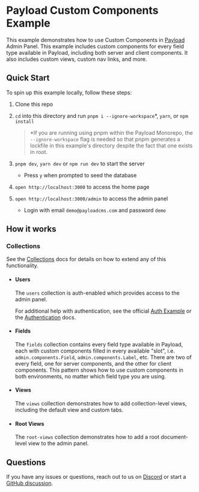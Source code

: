 # Payload Custom Components Example

This example demonstrates how to use Custom Components in [Payload](https://github.com/payloadcms/payload) Admin Panel. This example includes custom components for every field type available in Payload, including both server and client components. It also includes custom views, custom nav links, and more.

## Quick Start

To spin up this example locally, follow these steps:

1. Clone this repo
1. `cd` into this directory and run `pnpm i --ignore-workspace`\*, `yarn`, or `npm install`

   > \*If you are running using pnpm within the Payload Monorepo, the `--ignore-workspace` flag is needed so that pnpm generates a lockfile in this example's directory despite the fact that one exists in root.

1. `pnpm dev`, `yarn dev` or `npm run dev` to start the server
   - Press `y` when prompted to seed the database
1. `open http://localhost:3000` to access the home page
1. `open http://localhost:3000/admin` to access the admin panel
   - Login with email `demo@payloadcms.com` and password `demo`

## How it works

### Collections

See the [Collections](https://payloadcms.com/docs/configuration/collections) docs for details on how to extend any of this functionality.

- #### Users

  The `users` collection is auth-enabled which provides access to the admin panel.

  For additional help with authentication, see the official [Auth Example](https://github.com/payloadcms/payload/tree/main/examples/auth/cms#readme) or the [Authentication](https://payloadcms.com/docs/authentication/overview#authentication-overview) docs.

- #### Fields

  The `fields` collection contains every field type available in Payload, each with custom components filled in every available "slot", i.e. `admin.components.Field`, `admin.components.Label`, etc. There are two of every field, one for server components, and the other for client components. This pattern shows how to use custom components in both environments, no matter which field type you are using.

- #### Views

  The `views` collection demonstrates how to add collection-level views, including the default view and custom tabs.

- #### Root Views

  The `root-views` collection demonstrates how to add a root document-level view to the admin panel.

## Questions

If you have any issues or questions, reach out to us on [Discord](https://discord.com/invite/payload) or start a [GitHub discussion](https://github.com/payloadcms/payload/discussions).
